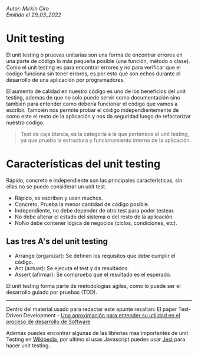 *Autor: Mirkin Ciro* <br>
*Emitido el 29_03_2022*


# Unit testing

El unit testing o pruevas unitarias son una forma de encontrar errores en una parte de código lo más pequeña posible (una función, método o clase). Como el unit testing es para encontrar errores y no para verificar que el código funciona sin tener errores, es por esto que son echos durante el desarrollo de una aplicación por programadores.

El aumento de calidad en nuestro código es uno de los beneficios del unit testing, ademas de que no solo puede servir como documentación sino también para entender como debería funcionar el código que vamos a escribir. También nos permite probar el código independientemente de como este el resto de la aplicación y nos da seguridad luego de refactorizar nuestro código.

> Test de caja blanca, es la categoría a la que pertenece el unit testing, ya que prueba la estructura y funcionamiento interno de la aplicación.

# Características del unit testing

Rápido, concreto e independiente son las principales características, sin ellas no se puede considerar un unit test.

<ul>
	<li>Rápido, se escriben y usan muchos.</li>
	<li>Concreto, Prueba la menor cantidad de código posible.</li>
	<li>Independiente, no debe depender de otro test para poder testear.</li>
	<li>No debe alterar el estado del sistema o del resto de la aplicación.</li>
	<li>NoNo debe contener lógica de negocios (ciclos, condiciones, etc).</li>
</ul>

## Las tres A's del unit testing

* Arrange (organizar): Se definen los requisitos que debe cumplir el código.
* Act (actuar): Se ejecuta el test y da resultados.
* Assert (afirmar): Se comprueba que el resultado es el esperado.

El unit testing forma parte de metodologias agiles, como lo puede ser el desarrollo guiado por pruebas (TDD).
___
Dentro del material usado para redactar este apunte resaltan: El paper Test-Driven Development - <a href="">Una aproximación para entender su utilidad en el proceso de desarrollo de Software</a> 

Ademas puedes encontrar algunas de las librerias mas importantes de unit Testing en <a href="https://en.wikipedia.org/wiki/List_of_unit_testing_frameworks#JavaScript">Wikipedia</a>, por ultimo si usas Javascript puedes usar <a href="https://jestjs.io">Jest</a> para hacer unit testing.
